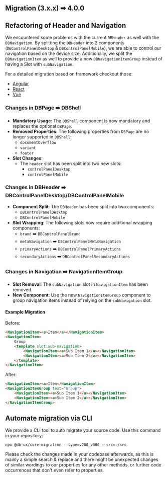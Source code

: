 ## Migration (3.x.x) ➡ 4.0.0

## Refactoring of Header and Navigation

We encountered some problems with the current `DBHeader` as well with the `DBNavigation`.
By splitting the `DBHeader` into 2 components (`DBControlPanelDesktop` & `DBControlPanelMobile`),
we are able to control our navigation based on the device size.
Additionally, we split the `DBNavigationItem` as well to provide a new `DBNavigationItemGroup` instead of
having a Slot with `subNavigation`.

For a detailed migration based on framework checkout those:

- [Angular](300-400/shell/Angular.md)
- [React](300-400/shell/React.md)
- [Vue](300-400/shell/Vue.md)

### Changes in DBPage ➡️ DBShell

- **Mandatory Usage**: The `DBShell` component is now mandatory and replaces the optional `DBPage`.
- **Removed Properties**: The following properties from `DBPage` are no longer supported in `DBShell`:
    - `documentOverflow`
    - `variant`
    - `footer`
- **Slot Changes**:
    - The `header` slot has been split into two new slots:
        - `controlPanelDesktop`
        - `controlPanelMobile`

### Changes in DBHeader ➡️ DBControlPanelDesktop/DBControlPanelMobile

- **Component Split**: The `DBHeader` has been split into two components:
    - `DBControlPanelDesktop`
    - `DBControlPanelMobile`
- **Slot Wrapping**: The following slots now require additional wrapping components:
    - `brand` ➡️ `DBControlPanelBrand`
    - `metaNavigation` ➡️ `DBControlPanelMetaNavigation`
    - `primaryActions` ➡️ `DBControlPanelPrimaryActions`
    - `secondaryActions` ➡️ `DBControlPanelSecondaryActions`

### Changes in Navigation ➡️ NavigationItemGroup

- **Slot Removal**: The `subNavigation` slot in `NavigationItem` has been removed.
- **New Component**: Use the new `NavigationItemGroup` component to group navigation items instead of relying on the `subNavigation` slot.

#### Example Migration

Before:

```html
<NavigationItem><a>Item</a></NavigationItem>
<NavigationItem>
	Group
	<template slot:sub-navigation>
		<NavigationItem><a>Sub Item 1</a></NavigationItem>
		<NavigationItem><a>Sub Item 2</a></NavigationItem>
	</template>
</NavigationItem>
```

After:

```html
<NavigationItem><a>Item</NavigationItem>
<NavigationItemGroup text="Group">
	<NavigationItem><a>Sub Item 1</a></NavigationItem>
	<NavigationItem><a>Sub Item 2</a></NavigationItem>
</NavigationItemGroup>
```

## Automate migration via CLI

We provide a CLI tool to auto migrate your source code. Use this command in your repository:

```shell
npx @db-ux/core-migration --type=v200_v300 --src=./src
```

Please check the changes made in your codebase afterwards, as this is mainly a simple search & replace and there might be unexpected changes of similar wordings to our properties for any other methods, or further code occurrences that don't even refer to properties.
